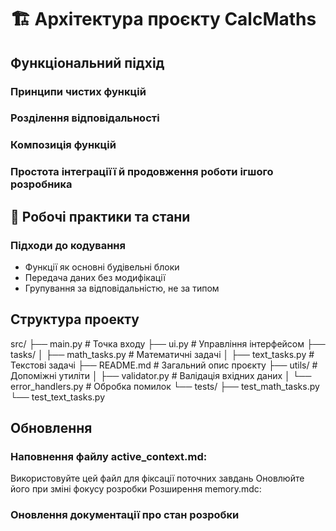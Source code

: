 # 🏗️ Архітектура проєкту CalcMaths


## Функціональний підхід
### Принципи чистих функцій

### Розділення відповідальності

### Композиція функцій

### Простота інтеграціїї й продовження роботи ігшого розробника

## 📝 Робочі практики та стани
### Підходи до кодування
- Функції як основні будівельні блоки
- Передача даних без модифікації
- Групування за відповідальністю, не за типом


## Структура проекту

src/
├── main.py                  # Точка входу
├── ui.py                    # Управління інтерфейсом
├── tasks/
│   ├── math_tasks.py         # Математичні задачі
│   ├── text_tasks.py         # Текстові задачі
├── README.md                # Загальний опис проєкту
├── utils/                # Допоміжні утиліти
│   ├── validator.py      # Валідація вхідних даних
│   └── error_handlers.py # Обробка помилок
└── tests/
    ├── test_math_tasks.py
    └── test_text_tasks.py



## Обновлення

### Наповнення файлу active_context.md:
Використовуйте цей файл для фіксації поточних завдань
Оновлюйте його при зміні фокусу розробки
Розширення memory.mdc:

### Оновлення документації про стан розробки